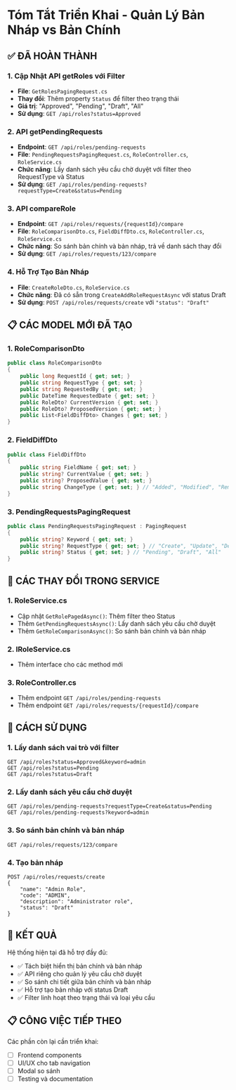 # Tóm Tắt Triển Khai - Quản Lý Bản Nháp vs Bản Chính

## ✅ ĐÃ HOÀN THÀNH

### 1. **Cập Nhật API getRoles với Filter**
- **File**: `GetRolesPagingRequest.cs`
- **Thay đổi**: Thêm property `Status` để filter theo trạng thái
- **Giá trị**: "Approved", "Pending", "Draft", "All"
- **Sử dụng**: `GET /api/roles?status=Approved`

### 2. **API getPendingRequests**
- **Endpoint**: `GET /api/roles/pending-requests`
- **File**: `PendingRequestsPagingRequest.cs`, `RoleController.cs`, `RoleService.cs`
- **Chức năng**: Lấy danh sách yêu cầu chờ duyệt với filter theo RequestType và Status
- **Sử dụng**: `GET /api/roles/pending-requests?requestType=Create&status=Pending`

### 3. **API compareRole**
- **Endpoint**: `GET /api/roles/requests/{requestId}/compare`
- **File**: `RoleComparisonDto.cs`, `FieldDiffDto.cs`, `RoleController.cs`, `RoleService.cs`
- **Chức năng**: So sánh bản chính và bản nháp, trả về danh sách thay đổi
- **Sử dụng**: `GET /api/roles/requests/123/compare`

### 4. **Hỗ Trợ Tạo Bản Nháp**
- **File**: `CreateRoleDto.cs`, `RoleService.cs`
- **Chức năng**: Đã có sẵn trong `CreateAddRoleRequestAsync` với status Draft
- **Sử dụng**: `POST /api/roles/requests/create` với `"status": "Draft"`

## 📋 CÁC MODEL MỚI ĐÃ TẠO

### 1. **RoleComparisonDto**
```csharp
public class RoleComparisonDto
{
    public long RequestId { get; set; }
    public string RequestType { get; set; }
    public string RequestedBy { get; set; }
    public DateTime RequestedDate { get; set; }
    public RoleDto? CurrentVersion { get; set; }
    public RoleDto? ProposedVersion { get; set; }
    public List<FieldDiffDto> Changes { get; set; }
}
```

### 2. **FieldDiffDto**
```csharp
public class FieldDiffDto
{
    public string FieldName { get; set; }
    public string? CurrentValue { get; set; }
    public string? ProposedValue { get; set; }
    public string ChangeType { get; set; } // "Added", "Modified", "Removed"
}
```

### 3. **PendingRequestsPagingRequest**
```csharp
public class PendingRequestsPagingRequest : PagingRequest
{
    public string? Keyword { get; set; }
    public string? RequestType { get; set; } // "Create", "Update", "Delete", "All"
    public string? Status { get; set; } // "Pending", "Draft", "All"
}
```

## 🔧 CÁC THAY ĐỔI TRONG SERVICE

### 1. **RoleService.cs**
- Cập nhật `GetRolePagedAsync()`: Thêm filter theo Status
- Thêm `GetPendingRequestsAsync()`: Lấy danh sách yêu cầu chờ duyệt
- Thêm `GetRoleComparisonAsync()`: So sánh bản chính và bản nháp

### 2. **IRoleService.cs**
- Thêm interface cho các method mới

### 3. **RoleController.cs**
- Thêm endpoint `GET /api/roles/pending-requests`
- Thêm endpoint `GET /api/roles/requests/{requestId}/compare`

## 📝 CÁCH SỬ DỤNG

### 1. **Lấy danh sách vai trò với filter**
```http
GET /api/roles?status=Approved&keyword=admin
GET /api/roles?status=Pending
GET /api/roles?status=Draft
```

### 2. **Lấy danh sách yêu cầu chờ duyệt**
```http
GET /api/roles/pending-requests?requestType=Create&status=Pending
GET /api/roles/pending-requests?keyword=admin
```

### 3. **So sánh bản chính và bản nháp**
```http
GET /api/roles/requests/123/compare
```

### 4. **Tạo bản nháp**
```http
POST /api/roles/requests/create
{
    "name": "Admin Role",
    "code": "ADMIN",
    "description": "Administrator role",
    "status": "Draft"
}
```

## 🎯 KẾT QUẢ

Hệ thống hiện tại đã hỗ trợ đầy đủ:
- ✅ Tách biệt hiển thị bản chính và bản nháp
- ✅ API riêng cho quản lý yêu cầu chờ duyệt
- ✅ So sánh chi tiết giữa bản chính và bản nháp
- ✅ Hỗ trợ tạo bản nháp với status Draft
- ✅ Filter linh hoạt theo trạng thái và loại yêu cầu

## 📋 CÔNG VIỆC TIẾP THEO

Các phần còn lại cần triển khai:
- [ ] Frontend components
- [ ] UI/UX cho tab navigation
- [ ] Modal so sánh
- [ ] Testing và documentation 